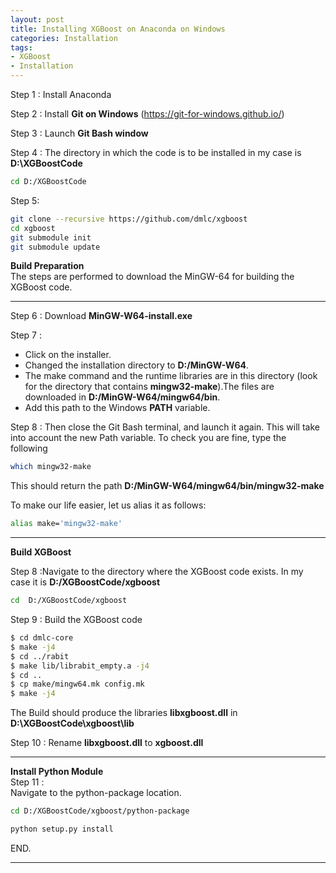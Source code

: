 ```yaml
---
layout: post
title: Installing XGBoost on Anaconda on Windows
categories: Installation
tags:
- XGBoost
- Installation
---
```


Step 1 : Install Anaconda     

Step 2 : Install **Git on Windows** (https://git-for-windows.github.io/)      

Step 3 : Launch **Git Bash window**

Step 4 : The directory in which the  code is to be installed in my case is **D:\XGBoostCode**     

```bash
cd D:/XGBoostCode
```
Step 5:

```bash
git clone --recursive https://github.com/dmlc/xgboost
cd xgboost
git submodule init
git submodule update

```
**Build Preparation**           
The steps are performed to download the MinGW-64 for building the XGBoost code.       

--------------------------------------------------------------------------------------------------------------------------   

Step 6 : Download **MinGW-W64-install.exe**

Step 7 :
* Click on the installer.      
* Changed the installation directory to **D:/MinGW-W64**.       
* The make command and the runtime libraries are in this directory (look for the directory that contains **mingw32-make**).The files are downloaded in **D:/MinGW-W64/mingw64/bin**.         
* Add this path to the Windows **PATH** variable.     

Step 8 : Then close the Git Bash terminal, and launch it again.  This will take into account the new Path variable.  To check you are fine, type the following     

```bash
which mingw32-make
```
This should return the path **D:/MinGW-W64/mingw64/bin/mingw32-make**

To make our life easier, let us alias it as follows:
```bash
alias make='mingw32-make'
```
--------------------------------------------------------------------------------------------------------------------------
**Build XGBoost**                       

Step 8 :Navigate to the directory where the XGBoost code exists. In  my case it is **D:/XGBoostCode/xgboost**

```bash
cd  D:/XGBoostCode/xgboost
```

Step 9 : Build the XGBoost code    

```bash
$ cd dmlc-core
$ make -j4
$ cd ../rabit
$ make lib/librabit_empty.a -j4
$ cd ..
$ cp make/mingw64.mk config.mk
$ make -j4
```
 The Build should produce the libraries **libxgboost.dll** in **D:\XGBoostCode\xgboost\lib**             

 Step 10 : Rename **libxgboost.dll** to **xgboost.dll**       

  --------------------------------------------------------------------------------------------------------------------------
**Install Python Module**                         
 Step 11 :        
Navigate to the python-package location.             

```bash
cd D:/XGBoostCode/xgboost/python-package

python setup.py install
```     
END.                        

--------------------------------------------------------------------------------------------------------------------------
